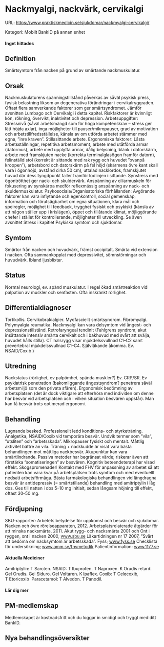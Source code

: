 # Nackmyalgi, nackvärk, cervikalgi

URL: https://www.praktiskmedicin.se/sjukdomar/nackmyalgi-cervikalgi/



Kategori: Mobilt BankID på annan enhet

#### Inget hittades

## Definition

Smärtsymtom från nacken på grund av smärtande nackmuskulatur.

## Orsak

Nackmuskulaturens spänningstillstånd påverkas av såväl psykisk press, fysisk belastning liksom av degenerativa förändringar i cervikalryggraden. Oftast flera samverkande faktorer som ger smärtsyndromet. Jämför avsnitten Lumbago och Cervikalgi i detta kapitel.
Riskfaktorer är kvinnligt kön, rökning, övervikt, inaktivitet och depression.
Arbetsuppgifter: Stressnivå (såväl arbetsmängd som för höga kompetenskrav – stress ger lätt höjda axlar), inga möjligheter till pauser/mikropauser, grad av motivation och arbetstillfredsställelse, känsla av om utförda arbetet stämmer med egna, ”inre kraven”. Stillasittande arbete.
Ergonomiska faktorer: Låsta arbetsställningar, repetitiva arbetsmoment, arbete med utåtförda armar (datormus), arbete med upplyfta armar, dålig belysning, blänk i datorskärm, arbete med framskjuten nacke (korrekta terminalglasögon framför datorn), felinställd stol (korrekt är sittande med rak rygg och huvudet ”ovanpå kroppen”), arbetsbord och datorskärm på fel höjd (skärmens övre kant skall vara i ögonhöjd, avstånd cirka 50 cm), uttalad nacklordos, framskjutet huvud där dess tyngdpunkt faller framför lodlinjen i sittande.
Synstress med ögontrötthet ger nack- och skuldervärk. Anspänning av ciliarmuskeln för fokusering av synskärpa medför reflexmässig anspänning av nack- och skuldermuskulatur.
Psykosociala/Organisatoriska förhållanden: Avgörande faktorer kan vara inflytande och egenkontroll, social gemenskap, information och förutsägbarhet om egna situationen, klara mål och spelregler, möjlighet till feedback, trygghet fysiskt och psykiskt (känsla av att någon ställer upp i krislägen), öppet och tillåtande klimat, möjliggörande chefer i stället för kontrollerande, möjligheter till utveckling. Se även avsnittet Stress i kapitlet Psykiska symtom och sjukdomar.

## Symtom

Smärtor från nacken och huvudvärk, främst occipitalt. Smärta vid extension i nacken. Ofta sammankopplat med depressivitet, sömnstörningar och huvudvärk. Ibland ljusblixtar.

## Status

Normal neurologi, ev. spänd muskulatur. I regel ökad smärtreaktion vid palpation av muskler och senfästen. Ofta inskränkt rörlighet.

## Differentialdiagnoser

Tortikollis. Cervikobrakialgier. Myofasciellt smärtsyndrom. Fibromyalgi. Polymyalgia reumatika. Nackmyalgi kan vara delsymtom vid ångest- och depressionstillstånd. Retrofaryngeal tendinit (Fahlgrens syndrom; akut insättande intensiv smärta cervikalt och i bakhuvud med svårt att svälja, huvudet hålls stilla). CT halsrygg visar mjukdelssvullnad C1–C2 samt prevertebral mjukdelssvullnad C1–C4. Självläkande åkomma. Ev. NSAID/Coxib )

## Utredning

Nackstatus (rörlighet, ev palpömhet, spända muskler?) Ev. CRP/SR. Ev psykiatrisk penetration (bakomliggande ångestsyndrom? penetrera såväl arbetsmiljö som den privata sfären). Ergonomisk bedömning av arbetsplatsen (det är dock viktigare att efterhöra med individen om denne har besvär vid arbetsplatsen och i vilken situation besvären uppstår). Man kan få besvär trots optimerad ergonomi.

## Behandling

Lugnande besked. Professionellt ledd konditions- och styrketräning. Analgetika, NSAID/Coxib vid temporära besvär. Undvik termer som ”vila”, ”utsliten” och ”arbetsskada”. Mikropauser fysiskt och mentalt. Måttlig aktivitet bättre än vila. Träning + nackkudde är visat vara bästa behandlingen mot måttliga nackbesvär. Akupunktur kan vara smärtlindrande. Passiva metoder har begränsat värde; riskerar även att förstärka ”somatiseringen” av besvären. Kognitiv beteendeterapi har visad effekt. Skogspromenader!
Kontakt med FHV för anpassning av arbetet så att patienten kan vara kvar på arbetsplatsen trots symtom och med eventuellt nedsatt arbetsförmåga.
Bästa farmakologiska behandlingen vid långdragna besvär är antidepressiv (= smärtstillande) behandling med amitriptylin i låg dos. Ges till natten i dos 5–10 mg initialt, sedan långsam höjning till effekt, oftast 30–50 mg.

## Fördjupning

SBU-rapporter: Arbetets betydelse för uppkomst och besvär och sjukdomar. Nacken och övre rörelseapparaten, 2012. Arbetsplatsrelaterade åtgärder för att minska nacksmärta, 2011. Akut rygg- och nacksmärta 2001 och Ont i ryggen, ont i nacken 2000; www.sbu.se Läkartidningen nr 17 2007, ”Svårt att bedöma om nacksymtom är arbetsskada”. Fyss; www.fyss.se Checklista för undersökning; www.amm.se/fhvmetodik
Patientinformation: www.1177.se

#### Aktuella Mediciner

Amitriptylin: T Saroten.
NSAID: T Ibuprofen. T Naproxen. K Orudis retard. Gel Orudis. Gel Siduro. Gel Voltaren. K Ipaflex.
Coxib: T Celecoxib, T Etoricoxib 
Paracetamol: T Alvedon. T Panodil.

#### Lär dig mer

## PM-medlemskap

Medlemskapet är kostnadsfritt och du loggar in smidigt och tryggt med ditt BankID.

## Nya behandlingsöversikter

